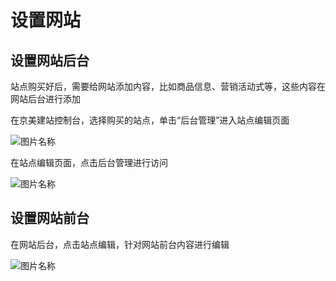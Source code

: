 # 设置网站

## 设置网站后台

站点购买好后，需要给网站添加内容，比如商品信息、营销活动式等，这些内容在网站后台进行添加

在京美建站控制台，选择购买的站点，单击“后台管理”进入站点编辑页面

![图片名称](https://img1.jcloudcs.com/image/docs/site1203-7.png)

在站点编辑页面，点击后台管理进行访问

![图片名称](https://img1.jcloudcs.com/image/docs/site1203-9.png)




## 设置网站前台

在网站后台，点击站点编辑，针对网站前台内容进行编辑


![图片名称](https://img1.jcloudcs.com/image/docs/site1203-10.png)
